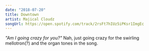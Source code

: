 ```yaml
---
date: "2018-07-20"
title: Downtown
artist: Majical Cloudz
songUrl: https://open.spotify.com/track/2rsFt7hIUz5iPKsr1ImgEc
---
```


_"Am I going crazy for you?"_ 
Nah, just going crazy for the swirling mellotron(?) and the organ tones in the song.